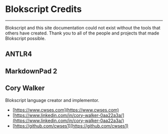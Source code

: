 # Blokscript Credits

----------
Blokscript and this site documentation could not exist without the tools that others have created.  Thank you to all of the people and projects that made Blokscript possible.

## ANTLR4


## MarkdownPad 2


## Cory Walker

Blokscript language creator and implementor.

* [https://www.cwses.com](https://www.cwses.com)
* [https://www.linkedin.com/in/cory-walker-0aa22a3a/](https://www.linkedin.com/in/cory-walker-0aa22a3a/)
* [https://github.com/cwses1](https://github.com/cwses1)
